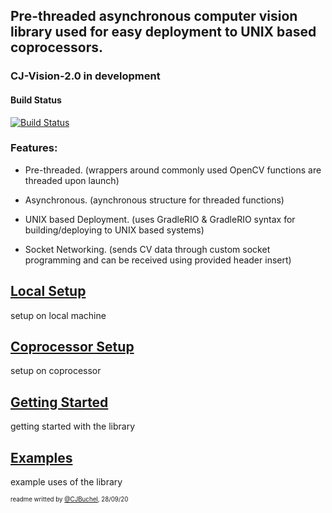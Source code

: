 ## Pre-threaded asynchronous computer vision library used for easy deployment to UNIX based coprocessors.

### CJ-Vision-2.0 in development

#### Build Status
[![Build Status](https://dev.azure.com/ConnorBuchel0890/WML/_apis/build/status/wml-frc.CJ-Vision?branchName=refs%2Fpull%2F46%2Fmerge)](https://dev.azure.com/ConnorBuchel0890/WML/_build/latest?definitionId=12&branchName=refs%2Fpull%2F46%2Fmerge)


### Features:
- Pre-threaded. (wrappers around commonly used OpenCV functions are threaded upon launch)

- Asynchronous. (aynchronous structure for threaded functions)

- UNIX based Deployment. (uses GradleRIO & GradleRIO syntax for building/deploying to UNIX based systems)

- Socket Networking. (sends CV data through custom socket programming and can be received using provided header insert)

## [Local Setup](docs/local.md)
setup on local machine

## [Coprocessor Setup](docs/coproc.md)
setup on coprocessor

## [Getting Started](docs/gettingStarted.md)
getting started with the library

## [Examples](docs/examples/?)
example uses of the library

<sub><sup>readme writted by [@CJBuchel](https://github.com/CJBuchel), 28/09/20</sup></sub>
